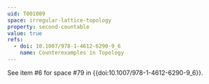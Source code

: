 ```yaml
---
uid: T001089
space: irregular-lattice-topology
property: second-countable
value: true
refs:
  - doi: 10.1007/978-1-4612-6290-9_6
    name: Counterexamples in Topology
---
```

See item #6 for space #79 in {{doi:10.1007/978-1-4612-6290-9_6}}.
